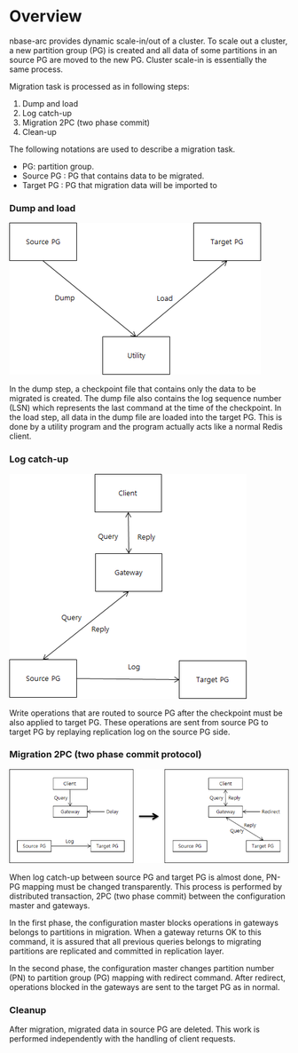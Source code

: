 # Overview

nbase-arc provides dynamic scale-in/out of a cluster. To scale out a cluster, a new partition group (PG) is created and all data of some partitions in an source PG are moved to the new PG. Cluster scale-in is essentially the same process.

Migration task is processed as in following steps:
  1. Dump and load
  2. Log catch-up
  3. Migration 2PC (two phase commit)
  4. Clean-up

The following notations are used to describe a migration task.
  * PG: partition group.
  * Source PG : PG that contains data to be migrated.
  * Target PG : PG that migration data will be imported to

### Dump and load
![dump and load](/doc/images/mig1.png)

In the dump step, a checkpoint file that contains only the data to be migrated is created. 
The dump file also contains the log sequence number (LSN) which represents the last command at the time of the checkpoint. In the load step, all data in the dump file are loaded into the target PG. This is done by a utility program and the program actually acts like a normal Redis client.

### Log catch-up
![log catch-up](/doc/images/mig2.png)

Write operations that are routed to source PG after the checkpoint must be also applied to target PG.
These operations are sent from source PG to target PG by replaying replication log on the source PG side.


### Migration 2PC (two phase commit protocol)
![mig 2pc](/doc/images/mig3.png)

When log catch-up between source PG and target PG is almost done, PN-PG mapping must be changed transparently. This process is performed by distributed transaction, 2PC (two phase commit) between the configuration master and gateways.

In the first phase, the configuration master blocks operations in gateways belongs to partitions in migration. When a gateway returns OK to this command, it is assured that all previous queries belongs to migrating partitions are replicated and committed in replication layer.

In the second phase, the configuration master changes partition number (PN) to partition group (PG) mapping with redirect command.  After redirect, operations blocked in the gateways are sent to the target PG as in normal.

### Cleanup
After migration, migrated data in source PG are deleted. This work is performed independently with the handling of client requests.
